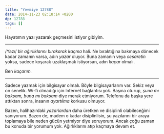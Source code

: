 ```yaml
---
title: "Yevmiye 12788"
date: 2014-11-23 02:18:14 +0200
dp: 12788
tags: []
---
```


Hayatımın yazı yazarak geçmesini istiyor gibiyim.

--------------

/Yazı/ bir *ağırlıklarını bırakarak kaçma* hali. Ne bıraktığına bakmaya
dönecek kadar zamanın varsa, adın *yazar* oluyor. Buna zamanın veya
*cesaretin* yoksa, sadece koşarak uzaklaşmak istiyorsan, adın *kaçar*
olmalı.

Ben *kaçarım.*

--------------

Sadece yazmak için bilgisayar olmalı. Böyle bilgisayarlarım var. Sekiz
veya on senelik. Wi-fi olmadığı için Internet bağlantısı yok. Başına
oturup, *şuna mı baksam, buna mı baksam* diye merak etmiyorum. Telefonu
da başka yere attıktan sonra, insanın *ayartılma* korkusu olmuyor.

Bazen, halihazırdaki *yazarlardan* daha üretken ve disiplinli
olabileceğimi sanıyorum. Bazen de, madem o kadar disiplinlisin, şu
yazılarını bir araya toplamaya bile neden gücün yetmiyor diye soruyorum.
Ancak çoğu zaman bu konuda bir yorumum yok. Ağırlıklarını atıp kaçmaya
devam et.

